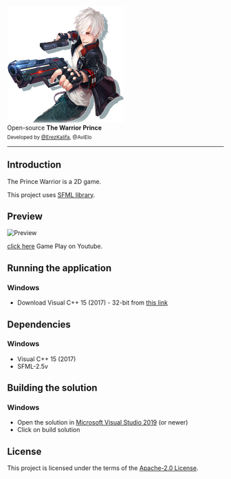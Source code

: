 
<div>
    <a href="https://github.com/erezkalifa/OOP2_The_Warrior_Princes"><img src="https://github.com/erezkalifa/OOP2_The_Warrior_Prince/blob/fe4418bacafb93b02e2f5322cbfde7f99e4dbd64/Screenshots/Warrior%20Price%20Screenshot.png" alt="The Warrior Prince" title="The Warrior Prince"></a>
</div>

<div>
    Open-source <strong>The Warrior Prince</strong>
</div>

<div>
  <sub>
    Developed by <a href="https://github.com/erezkalifa">@ErezKalifa</a>, <a>@AviElo</a>
  </sub>
</div>
<hr/>


## Introduction
The Prince Warrior is a 2D game.

This project uses [SFML library](https://www.sfml-dev.org/download/sfml/2.5.1/).


## Preview
<div>
    <img src="https://github.com/erezkalifa/OOP2_The_Warrior_Prince/blob/fe4418bacafb93b02e2f5322cbfde7f99e4dbd64/Screenshots/Warrior.gif" alt="Preview">
</div>

[click here](https://youtu.be/upOmR2-DD1w) Game Play on Youtube.


## Running the application
### Windows
* Download Visual C++ 15 (2017) - 32-bit from [this link](https://www.sfml-dev.org/files/SFML-2.5.1-windows-vc15-32-bit.zip)

## Dependencies
### Windows
* Visual C++ 15 (2017)
* SFML-2.5v

## Building the solution
### Windows
* Open the solution in [Microsoft Visual Studio 2019](https://www.visualstudio.com/) (or newer)
* Click on build solution

## License
This project is licensed under the terms of the [Apache-2.0 License](./LICENSE).
